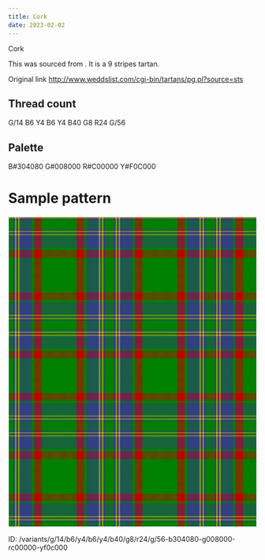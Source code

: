 ```yaml
---
title: Cork
date: 2023-02-02
---
```

Cork

This was sourced from <no value>.  It is a 9 stripes tartan.

Original link http://www.weddslist.com/cgi-bin/tartans/pg.pl?source=sts

## Thread count
G/14 B6 Y4 B6 Y4 B40 G8 R24 G/56

## Palette
B#304080 G#008000 R#C00000 Y#F0C000

# Sample pattern

![Tartan detail](tartan.png "G/14 B6 Y4 B6 Y4 B40 G8 R24 G/56 tartan")

ID: /variants/g/14/b6/y4/b6/y4/b40/g8/r24/g/56-b304080-g008000-rc00000-yf0c000